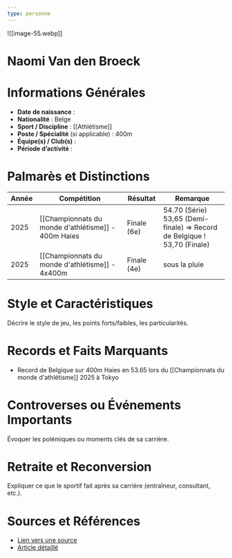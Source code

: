 ```yaml
---
type: personne
---
```

![[image-55.webp]]
# Naomi Van den Broeck

# Informations Générales
- **Date de naissance** :  
- **Nationalité** :  Belge
- **Sport / Discipline** : [[Athlétisme]] 
- **Poste / Spécialité** (si applicable) : 400m  
- **Équipe(s) / Club(s)** :  
- **Période d’activité** :  

# Palmarès et Distinctions
| Année | Compétition                                         | Résultat    | Remarque                                                                       |
| ----- | --------------------------------------------------- | ----------- | ------------------------------------------------------------------------------ |
| 2025  | [[Championnats du monde d'athlétisme]] - 400m Haies | Finale (6e) | 54.70 (Série)<br>53,65 (Demi-finale) => Record de Belgique !<br>53,70 (Finale) |
| 2025  | [[Championnats du monde d'athlétisme]] - 4x400m     | Finale (4e) | sous la pluie                                                                  |

# Style et Caractéristiques
Décrire le style de jeu, les points forts/faibles, les particularités.

# Records et Faits Marquants
- Record de Belgique sur 400m Haies en 53.65 lors du [[Championnats du monde d'athlétisme]] 2025 à Tokyo

# Controverses ou Événements Importants
Évoquer les polémiques ou moments clés de sa carrière.

# Retraite et Reconversion
Expliquer ce que le sportif fait après sa carrière (entraîneur, consultant, etc.).

# Sources et Références
- [Lien vers une source](#)
- [Article détaillé](#)
